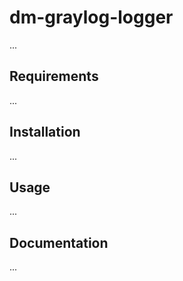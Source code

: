 # dm-graylog-logger
...

## Requirements
...

## Installation
...

## Usage
...

## Documentation
...